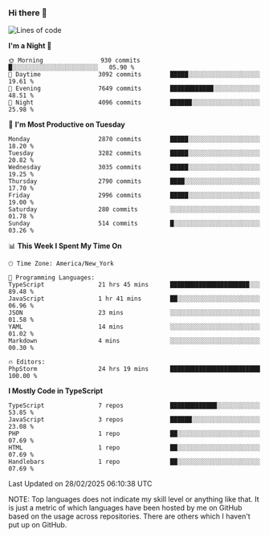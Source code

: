### Hi there 👋

<!--
**LynxJinxxy/LynxJinxxy** is a ✨ _special_ ✨ repository because its `README.md` (this file) appears on your GitHub profile.

Here are some ideas to get you started:

- 🔭 I’m currently working on ...
- 🌱 I’m currently learning ...
- 👯 I’m looking to collaborate on ...
- 🤔 I’m looking for help with ...
- 💬 Ask me about ...
- 📫 How to reach me: ...
- 😄 Pronouns: ...
- ⚡ Fun fact: ...
-->

<!--START_SECTION:waka-->
![Lines of code](https://img.shields.io/badge/From%20Hello%20World%20I%27ve%20Written-24.7%20million%20lines%20of%20code-blue)

**I'm a Night 🦉** 

```text
🌞 Morning                930 commits         █░░░░░░░░░░░░░░░░░░░░░░░░   05.90 % 
🌆 Daytime                3092 commits        █████░░░░░░░░░░░░░░░░░░░░   19.61 % 
🌃 Evening                7649 commits        ████████████░░░░░░░░░░░░░   48.51 % 
🌙 Night                  4096 commits        ██████░░░░░░░░░░░░░░░░░░░   25.98 % 
```
📅 **I'm Most Productive on Tuesday** 

```text
Monday                   2870 commits        █████░░░░░░░░░░░░░░░░░░░░   18.20 % 
Tuesday                  3282 commits        █████░░░░░░░░░░░░░░░░░░░░   20.82 % 
Wednesday                3035 commits        █████░░░░░░░░░░░░░░░░░░░░   19.25 % 
Thursday                 2790 commits        ████░░░░░░░░░░░░░░░░░░░░░   17.70 % 
Friday                   2996 commits        █████░░░░░░░░░░░░░░░░░░░░   19.00 % 
Saturday                 280 commits         ░░░░░░░░░░░░░░░░░░░░░░░░░   01.78 % 
Sunday                   514 commits         █░░░░░░░░░░░░░░░░░░░░░░░░   03.26 % 
```


📊 **This Week I Spent My Time On** 

```text
🕑︎ Time Zone: America/New_York

💬 Programming Languages: 
TypeScript               21 hrs 45 mins      ██████████████████████░░░   89.48 % 
JavaScript               1 hr 41 mins        ██░░░░░░░░░░░░░░░░░░░░░░░   06.96 % 
JSON                     23 mins             ░░░░░░░░░░░░░░░░░░░░░░░░░   01.58 % 
YAML                     14 mins             ░░░░░░░░░░░░░░░░░░░░░░░░░   01.02 % 
Markdown                 4 mins              ░░░░░░░░░░░░░░░░░░░░░░░░░   00.30 % 

🔥 Editors: 
PhpStorm                 24 hrs 19 mins      █████████████████████████   100.00 % 
```

**I Mostly Code in TypeScript** 

```text
TypeScript               7 repos             █████████████░░░░░░░░░░░░   53.85 % 
JavaScript               3 repos             ██████░░░░░░░░░░░░░░░░░░░   23.08 % 
PHP                      1 repo              ██░░░░░░░░░░░░░░░░░░░░░░░   07.69 % 
HTML                     1 repo              ██░░░░░░░░░░░░░░░░░░░░░░░   07.69 % 
Handlebars               1 repo              ██░░░░░░░░░░░░░░░░░░░░░░░   07.69 % 
```




 Last Updated on 28/02/2025 06:10:38 UTC
<!--END_SECTION:waka-->
NOTE: Top languages does not indicate my skill level or anything like that. It is just a metric of which languages have been hosted by me on GitHub based on the usage across repositories. There are others which I haven't put up on GitHub.
